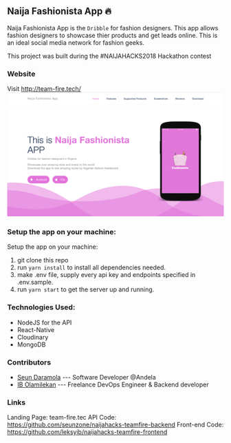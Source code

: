 ## Naija Fashionista App :fire: 

Naija Fashionista App is the `Dribble` for fashion designers.
This app allows fashion designers to showcase thier products and get leads online.
This is an ideal social media network for fashion geeks.

This project was built during the #NAIJAHACKS2018 Hackathon contest

### Website
Visit http://team-fire.tech/ <br>
<img src="image.png">

### Setup the app on your machine: <br>

Setup the app on your machine: <br>
1. git clone this repo <br>
2. run `yarn install` to install all dependencies needed. <br>
3. make .env file, supply every api key and endpoints specified in .env.sample. <br>
3. run `yarn start` to get the server up and running. <br>

### Technologies Used: <br>
- NodeJS for the API
- React-Native
- Cloudinary
- MongoDB

### Contributors
* [Seun Daramola](https://github.com/seunzone) --- Software Developer @Andela
* [IB Olamilekan](https://github.com/leksyib) --- Freelance DevOps Engineer & Backend developer

### Links
Landing Page: team-fire.tec
API Code: https://github.com/seunzone/naijahacks-teamfire-backend
Front-end Code: https://github.com/leksyib/naijahacks-teamfire-frontend